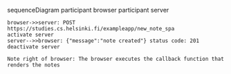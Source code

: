 sequenceDiagram
    participant browser
    participant server

    browser->>server: POST https://studies.cs.helsinki.fi/exampleapp/new_note_spa
    activate server
    server-->>browser: {"message":"note created"} status code: 201
    deactivate server

    Note right of browser: The browser executes the callback function that renders the notes
